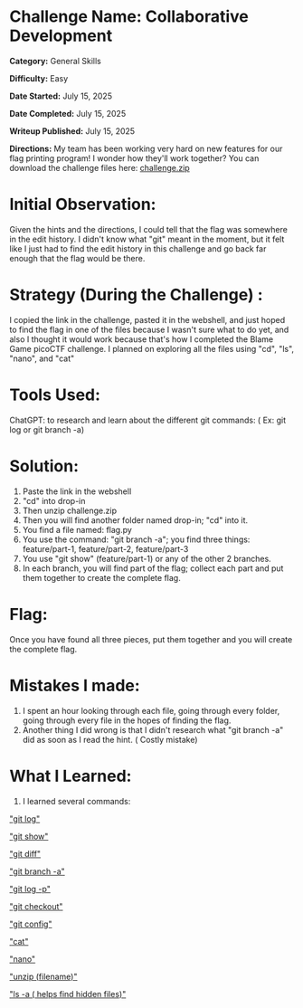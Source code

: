 
# Challenge Name: Collaborative Development 

**Category:** General Skills

**Difficulty:** Easy

**Date Started:** July 15, 2025

**Date Completed:** July 15, 2025

**Writeup Published:** July 15, 2025

**Directions:** My team has been working very hard on new features for our flag printing program! I wonder how they'll work together?
You can download the challenge files here:
[challenge.zip](https://artifacts.picoctf.net/c_titan/177/challenge.zip)


 # Initial Observation: 
 Given the hints and the directions, I could tell that the flag was somewhere in the edit history. I didn't know what "git" meant in the moment, but it felt like I just had to find the edit history in this challenge and go back far enough that the flag would be there.

 # Strategy (During the Challenge) :
 I copied the link in the challenge, pasted it in the webshell, and just hoped to find the flag in one of the files because I wasn't sure what to do yet, and also I thought it would work because that's how I completed the Blame Game picoCTF challenge. I planned on exploring all the files using "cd", "ls", "nano", and "cat" 

 # Tools Used:
ChatGPT: to research and learn about the different git commands: ( Ex: git log or git branch -a) 

# Solution: 
1. Paste the link in the webshell
2. "cd" into drop-in
3. Then unzip challenge.zip
4. Then you will find another folder named drop-in; "cd" into it.
5. You find a file named: flag.py
6. You use the command: "git branch -a"; you find three things: feature/part-1, feature/part-2, feature/part-3
7. You use "git show" (feature/part-1) or any of the other 2 branches.
8. In each branch, you will find part of the flag; collect each part and put them together to create the complete flag.

# Flag: 
Once you have found all three pieces, put them together and you will create the complete flag. 

# Mistakes I made:
1. I spent an hour looking through each file, going through every folder, going through every file in the hopes of finding the flag.
2. Another thing I did wrong is that I didn't research what "git branch -a" did as soon as I read the hint. ( Costly mistake)
   
 
# What I Learned:

1. I learned several commands: 

["git log"](https://git-scm.com/docs/git-log)

["git show"](https://www.atlassian.com/git/tutorials/git-show) 

["git diff"](https://www.atlassian.com/git/tutorials/saving-changes/git-diff) 

["git branch -a"](https://www.atlassian.com/git/tutorials/using-branches) 

["git log -p"](https://git-scm.com/docs/git-log) 

["git checkout"](https://www.atlassian.com/git/tutorials/using-branches/git-checkout)

["git config"](https://www.atlassian.com/git/tutorials/setting-up-a-repository/git-config)

["cat"](https://phoenixnap.com/kb/linux-cat-command)

["nano"](https://ioflood.com/blog/nano-linux-command/)

["unzip (filename)"](https://www.geeksforgeeks.org/linux-unix/unzip-command-in-linux/) 

["ls -a ( helps find hidden files)"](https://phoenixnap.com/kb/ls-command) 
